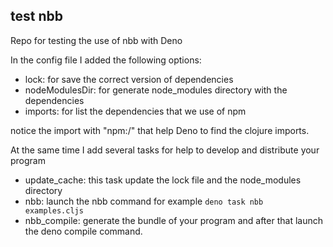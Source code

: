 test nbb
-----

Repo for testing the use of nbb with Deno

In the config file I added the following options:

* lock: for save the correct version of dependencies
* nodeModulesDir: for generate node_modules directory with the dependencies
* imports: for list the dependencies that we use of npm

notice the import with "npm:/" that help Deno to find the clojure imports.

At the same time I add several tasks for help to develop and distribute your program

* update_cache: this task update the lock file and the node_modules directory
* nbb: launch the nbb command for example `deno task nbb examples.cljs`
* nbb_compile: generate the bundle of your program and after that launch the deno compile command.

